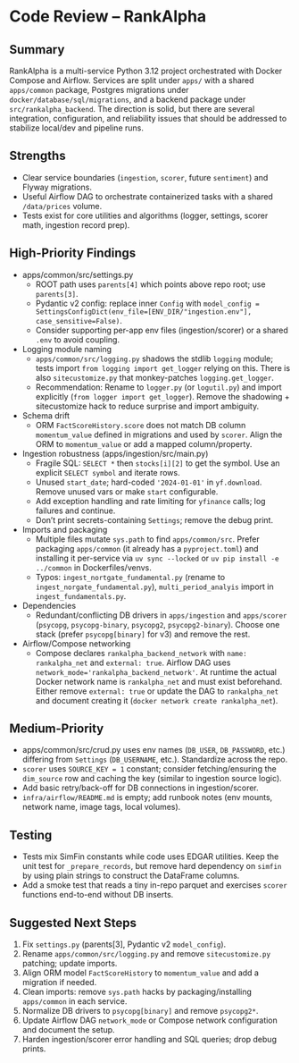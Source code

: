 # Code Review – RankAlpha

## Summary
RankAlpha is a multi-service Python 3.12 project orchestrated with Docker Compose and Airflow. Services are split under `apps/` with a shared `apps/common` package, Postgres migrations under `docker/database/sql/migrations`, and a backend package under `src/rankalpha_backend`. The direction is solid, but there are several integration, configuration, and reliability issues that should be addressed to stabilize local/dev and pipeline runs.

## Strengths
- Clear service boundaries (`ingestion`, `scorer`, future `sentiment`) and Flyway migrations.
- Useful Airflow DAG to orchestrate containerized tasks with a shared `/data/prices` volume.
- Tests exist for core utilities and algorithms (logger, settings, scorer math, ingestion record prep).

## High-Priority Findings
- apps/common/src/settings.py
  - ROOT path uses `parents[4]` which points above repo root; use `parents[3]`.
  - Pydantic v2 config: replace inner `Config` with `model_config = SettingsConfigDict(env_file=[ENV_DIR/"ingestion.env"], case_sensitive=False)`.
  - Consider supporting per-app env files (ingestion/scorer) or a shared `.env` to avoid coupling.
- Logging module naming
  - `apps/common/src/logging.py` shadows the stdlib `logging` module; tests import `from logging import get_logger` relying on this. There is also `sitecustomize.py` that monkey-patches `logging.get_logger`.
  - Recommendation: Rename to `logger.py` (or `logutil.py`) and import explicitly (`from logger import get_logger`). Remove the shadowing + sitecustomize hack to reduce surprise and import ambiguity.
- Schema drift
  - ORM `FactScoreHistory.score` does not match DB column `momentum_value` defined in migrations and used by `scorer`. Align the ORM to `momentum_value` or add a mapped column/property.
- Ingestion robustness (apps/ingestion/src/main.py)
  - Fragile SQL: `SELECT *` then `stocks[i][2]` to get the symbol. Use an explicit `SELECT symbol` and iterate rows.
  - Unused `start_date`; hard-coded `'2024-01-01'` in `yf.download`. Remove unused vars or make `start` configurable.
  - Add exception handling and rate limiting for `yfinance` calls; log failures and continue.
  - Don’t print secrets-containing `Settings`; remove the debug print.
- Imports and packaging
  - Multiple files mutate `sys.path` to find `apps/common/src`. Prefer packaging `apps/common` (it already has a `pyproject.toml`) and installing it per-service via `uv sync --locked` or `uv pip install -e ../common` in Dockerfiles/venvs.
  - Typos: `ingest_nortgate_fundamental.py` (rename to `ingest_norgate_fundamental.py`), `multi_period_analyis` import in `ingest_fundamentals.py`.
- Dependencies
  - Redundant/conflicting DB drivers in `apps/ingestion` and `apps/scorer` (`psycopg`, `psycopg-binary`, `psycopg2`, `psycopg2-binary`). Choose one stack (prefer `psycopg[binary]` for v3) and remove the rest.
- Airflow/Compose networking
  - Compose declares `rankalpha_backend_network` with `name: rankalpha_net` and `external: true`. Airflow DAG uses `network_mode='rankalpha_backend_network'`. At runtime the actual Docker network name is `rankalpha_net` and must exist beforehand. Either remove `external: true` or update the DAG to `rankalpha_net` and document creating it (`docker network create rankalpha_net`).

## Medium-Priority
- apps/common/src/crud.py uses env names (`DB_USER`, `DB_PASSWORD`, etc.) differing from `Settings` (`DB_USERNAME`, etc.). Standardize across the repo.
- `scorer` uses `SOURCE_KEY = 1` constant; consider fetching/ensuring the `dim_source` row and caching the key (similar to ingestion source logic).
- Add basic retry/back-off for DB connections in ingestion/scorer.
- `infra/airflow/README.md` is empty; add runbook notes (env mounts, network name, image tags, local volumes).

## Testing
- Tests mix SimFin constants while code uses EDGAR utilities. Keep the unit test for `_prepare_records`, but remove hard dependency on `simfin` by using plain strings to construct the DataFrame columns.
- Add a smoke test that reads a tiny in-repo parquet and exercises `scorer` functions end-to-end without DB inserts.

## Suggested Next Steps
1) Fix `settings.py` (parents[3], Pydantic v2 `model_config`).
2) Rename `apps/common/src/logging.py` and remove `sitecustomize.py` patching; update imports.
3) Align ORM model `FactScoreHistory` to `momentum_value` and add a migration if needed.
4) Clean imports: remove `sys.path` hacks by packaging/installing `apps/common` in each service.
5) Normalize DB drivers to `psycopg[binary]` and remove `psycopg2*`.
6) Update Airflow DAG `network_mode` or Compose network configuration and document the setup.
7) Harden ingestion/scorer error handling and SQL queries; drop debug prints.
